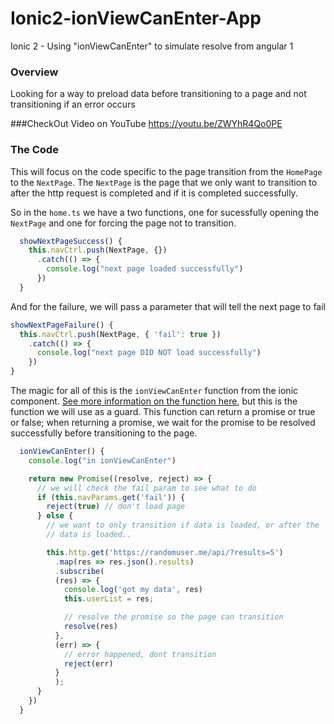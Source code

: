 # Ionic2-ionViewCanEnter-App
Ionic 2 - Using "ionViewCanEnter" to simulate resolve from angular 1

### Overview
Looking for a way to preload data before transitioning to a page and not transitioning if an error occurs

###CheckOut Video on YouTube
https://youtu.be/ZWYhR4Qo0PE


### The Code
This will focus on the code specific to the page transition from the `HomePage` to the `NextPage`. The `NextPage` is the page that we only want to transition to after the http request is completed and if it is completed successfully.

So in the `home.ts` we have a two functions, one for sucessfully opening the `NextPage` and one for forcing the page not to transition.

```Javascript
  showNextPageSuccess() {
    this.navCtrl.push(NextPage, {})
      .catch(() => {
        console.log("next page loaded successfully")
      })
  }
  ```
  
  And for the failure, we  will pass a parameter that will tell the next page to fail
  
  ```Javascript
  showNextPageFailure() {
    this.navCtrl.push(NextPage, { 'fail': true })
      .catch(() => {
        console.log("next page DID NOT load successfully")
      })
  }
  ```
The magic for all of this is the `ionViewCanEnter` function from the ionic component. [See more information on the function here](https://ionicframework.com/docs/v2/api/navigation/NavController/), but this is the function we will use as a guard. This function can return a promise or true or false; when returning a promise, we wait for the promise to be resolved successfully before transitioning to the page.

```Javascript
  ionViewCanEnter() {
    console.log("in ionViewCanEnter")

    return new Promise((resolve, reject) => {
      // we will check the fail param to see what to do 
      if (this.navParams.get('fail')) {
        reject(true) // don't load page
      } else {
        // we want to only transition if data is loaded, or after the
        // data is loaded..

        this.http.get('https://randomuser.me/api/?results=5')
          .map(res => res.json().results)
          .subscribe(
          (res) => {
            console.log('got my data', res)
            this.userList = res;

            // resolve the promise so the page can transition
            resolve(res)
          },
          (err) => {
            // error happened, dont transition
            reject(err)
          }
          );
      }
    })
  }
```
